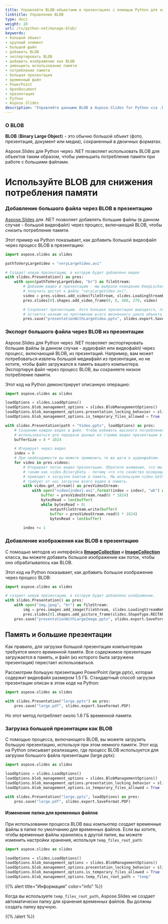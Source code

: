 ```yaml
---
title: Управляйте BLOB-объектами в презентациях с помощью Python для эффективного использования памяти
linktitle: Управление BLOB
type: docs
weight: 10
url: /ru/python-net/manage-blob/
keywords:
- большой объект
- крупный элемент
- большой файл
- добавить BLOB
- экспортировать BLOB
- добавить изображение как BLOB
- уменьшить использование памяти
- потребление памяти
- большая презентация
- временный файл
- PowerPoint
- OpenDocument
- презентация
- Python
- Aspose.Slides
description: "Управляйте данными BLOB в Aspose.Slides for Python via .NET, чтобы оптимизировать операции с файлами PowerPoint и OpenDocument и эффективно обрабатывать презентации."
---
```


### **О BLOB**

**BLOB** (**Binary Large Object**) - это обычно большой объект (фото, презентация, документ или медиа), сохраненный в двоичных форматах.

Aspose.Slides для Python через .NET позволяет использовать BLOB для объектов таким образом, чтобы уменьшить потребление памяти при работе с большими файлами.

# **Используйте BLOB для снижения потребления памяти**

### **Добавление большого файла через BLOB в презентацию**

[Aspose.Slides](/slides/ru/python-net/) для .NET позволяет добавлять большие файлы (в данном случае - большой видеофайл) через процесс, включающий BLOB, чтобы снизить потребление памяти.

Этот пример на Python показывает, как добавить большой видеофайл через процесс BLOB в презентацию:

```py
import aspose.slides as slides

pathToVeryLargeVideo = "veryLargeVideo.avi"

# Создает новую презентацию, в которую будет добавлено видео
with slides.Presentation() as pres:
    with open(pathToVeryLargeVideo, "br") as fileStream:
        # Добавим видео в презентацию - мы выбрали поведение KeepLocked, потому что не собираемся
        # получать доступ к файлу "veryLargeVideo.avi".
        video = pres.videos.add_video(fileStream, slides.LoadingStreamBehavior.KEEP_LOCKED)
        pres.slides[0].shapes.add_video_frame(0, 0, 480, 270, video)

        # Сохраняет презентацию. Хотя большая презентация выводится, потребление памяти
        # остается низким на протяжении всего жизненного цикла объекта pres
        pres.save("presentationWithLargeVideo.pptx", slides.export.SaveFormat.PPTX)
```


### **Экспорт большого файла через BLOB из презентации**
Aspose.Slides для Python через .NET позволяет экспортировать большие файлы (в данном случае - аудиофайл или видеофайл) через процесс, включающий BLOB, из презентаций. Например, вам может потребоваться извлечь большой медиафайл из презентации, но не хотите, чтобы файл загружался в память вашего компьютера. Экспортируя файл через процесс BLOB, вы сохраняете низкое потребление памяти.

Этот код на Python демонстрирует описанную операцию:

```py
import aspose.slides as slides

loadOptions = slides.LoadOptions()
loadOptions.blob_management_options = slides.BlobManagementOptions()
loadOptions.blob_management_options.presentation_locking_behavior = slides.PresentationLockingBehavior.KEEP_LOCKED
loadOptions.blob_management_options.is_temporary_files_allowed = True

with slides.Presentation(path + "Video.pptx", loadOptions) as pres:
	# Сохраним каждое видео в файл. Чтобы избежать высокого потребления памяти, нам необходим буфер, который будет
	# использоваться для передачи данных из стрима видео презентации в поток для вновь созданного видеофайла.
    bufferSize = 8 * 1024

	# Итерирует через видео
    index = 0
    # При необходимости вы можете применить те же шаги к аудиофайлам. 
    for video in pres.videos:
		# Открывает поток видео презентации. Обратите внимание, что мы намеренно избегали доступа к свойствам
		# таким как video.BinaryData - потому что это свойство возвращает массив байтов, содержащий полное видео, что затем
		# приводит к загрузке байтов в память. Мы используем video.GetStream, который возвращает Stream - и НЕ
		# требует от нас загрузки всего видео в память.
        with video.get_stream() as presVideoStream:
            with open("video{index}.avi".format(index = index), "wb") as outputFileStream:
                buffer = presVideoStream.read(8 * 1024)
                bytesRead = len(buffer)
                while bytesRead > 0:
                    outputFileStream.write(buffer)
                    buffer = presVideoStream.read(8 * 1024)
                    bytesRead = len(buffer)
                    
        index += 1
```

### **Добавление изображения как BLOB в презентацию**
С помощью методов из интерфейса [**IImageCollection**](https://reference.aspose.com/slides/python-net/aspose.slides/iimagecollection/) и [**ImageCollection**](https://reference.aspose.com/slides/python-net/aspose.slides/imagecollection/) класса, вы можете добавить большое изображение как поток, чтобы оно обрабатывалось как BLOB.

Этот код на Python показывает, как добавить большое изображение через процесс BLOB:

```py
import aspose.slides as slides

# создает новую презентацию, в которую будет добавлено изображение.
with slides.Presentation() as pres:
    with open("img.jpeg", "br") as fileStream:
        img = pres.images.add_image(fileStream, slides.LoadingStreamBehavior.KEEP_LOCKED)
        pres.slides[0].shapes.add_picture_frame(slides.ShapeType.RECTANGLE, 0, 0, 300, 200, img)
    pres.save("presentationWithLargeImage.pptx", slides.export.SaveFormat.PPTX)
```

## **Память и большие презентации**

Как правило, для загрузки большой презентации компьютерам требуется много временной памяти. Все содержимое презентации загружается в память, и файл (из которого была загружена презентация) перестает использоваться.

Рассмотрим большую презентацию PowerPoint (large.pptx), которая содержит видеофайл размером 1.5 ГБ. Стандартный способ загрузки презентации описан в этом коде на Python:

```py
import aspose.slides as slides

with slides.Presentation("large.pptx") as pres:
	pres.save("large.pdf", slides.export.SaveFormat.PDF)
```

Но этот метод потребляет около 1.6 ГБ временной памяти.

### **Загрузка большой презентации как BLOB**

С помощью процесса, включающего BLOB, вы можете загрузить большую презентацию, используя при этом немного памяти. Этот код на Python описывает реализацию, где процесс BLOB используется для загрузки большого файла презентации (large.pptx):

```py
import aspose.slides as slides

loadOptions = slides.LoadOptions()
loadOptions.blob_management_options = slides.BlobManagementOptions()
loadOptions.blob_management_options.presentation_locking_behavior = slides.PresentationLockingBehavior.KEEP_LOCKED
loadOptions.blob_management_options.is_temporary_files_allowed = True

with slides.Presentation("large.pptx", loadOptions) as pres:
	pres.save("large.pdf", slides.export.SaveFormat.PDF)
```

#### **Изменение папки для временных файлов**

При использовании процесса BLOB ваш компьютер создает временные файлы в папке по умолчанию для временных файлов. Если вы хотите, чтобы временные файлы хранились в другой папке, вы можете изменить настройки хранения, используя `temp_files_root_path`:

```py
import aspose.slides as slides

loadOptions = slides.LoadOptions()
loadOptions.blob_management_options = slides.BlobManagementOptions()
loadOptions.blob_management_options.presentation_locking_behavior = slides.PresentationLockingBehavior.KEEP_LOCKED
loadOptions.blob_management_options.is_temporary_files_allowed = True
loadOptions.blob_management_options.temp_files_root_path = "temp"
```

{{% alert title="Информация" color="info" %}}

Когда вы используете `temp_files_root_path`, Aspose.Slides не создает автоматически папку для хранения временных файлов. Вы должны создать папку вручную.

{{% /alert %}}